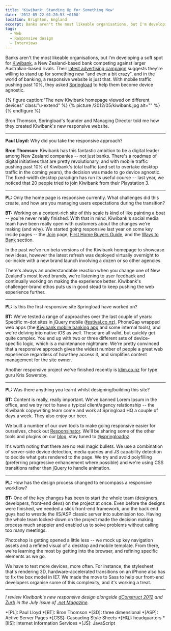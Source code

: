 ```yaml
---
title: 'Kiwibank: Standing Up for Something New'
date: '2012-05-22 01:20:53 +0100'
location: Brighton, England
excerpt: Banks aren't the most likeable organisations, but I'm developing a soft spot for Kiwibank, a New Zealand-based bank competing against larger Australian-based rivals. Their latest advertising campaign suggests they're willing to stand up for something new "and even a bit crazy", and in the world of banking, a responsive website is just that.
tags:
  - Web
  - Responsive design
  - Interviews
---
```

Banks aren't the most likeable organisations, but I'm developing a soft spot for [Kiwibank][1], a New Zealand-based bank competing against larger Australian-based rivals. Their [latest advertising campaign][2] suggests they're willing to stand up for something new "and even a bit crazy", and in the world of banking, a responsive website is just that. With mobile traffic pushing past 10%, they asked [Springload][3] to help them become device agnostic.

{% figure caption:"The new Kiwibank homepage viewed on different devices" class:"u-extend" %}
{% picture /2012/05/kiwibank.jpg alt="" %}
{% endfigure %}

Bron Thomson, Springload's founder and Managing Director told me how they created Kiwibank's new responsive website.

* * *

**Paul Lloyd:** Why did you take the responsive approach?

**Bron Thomson:** Kiwibank has this fantastic ambition to be a digital leader among New Zealand companies -- not just banks. There's a roadmap of digital initiatives that are pretty revolutionary, and with mobile traffic pushing past 10% of Kiwibank's total traffic (and set to overtake desktop traffic in the coming years), the decision was made to go device agnostic. The fixed-width desktop paradigm has run its useful course -- last year, we noticed that 20 people tried to join Kiwibank from their Playstation 3.

* * *

**PL:** Only the home page is responsive currently. What challenges did this create, and how are you managing users expectations during the transition?

**BT:** Working on a content-rich site of this scale is kind of like painting a boat -- you're never really finished. With that in mind, Kiwibank's social media team have been really open with customers about the changes we're making (and why). We started going responsive last year on some key inside pages -- the [Join][4] page, [First Home Buyers Guide][5], and the [Ways to Bank][6] section.

In the past we've run beta versions of the Kiwibank homepage to showcase new ideas, however the latest refresh was deployed virtually overnight to co-incide with a new brand launch involving a dozen or so other agencies.

There's always an understandable reaction when you change one of New Zealand's most loved brands, we're listening to user feedback and continually working on making the experience better. Kiwibank's challenger-brand ethos puts us in good stead to keep pushing the web experience further.

* * *

**PL:** Is this the first responsive site Springload have worked on?

**BT:** We've tested a range of approaches over the last couple of years: Specific m-dot sites in jQuery mobile ([festival.co.nz][7]), PhoneGap wrapped web apps (the [Kiwibank mobile banking app][8] and some internal tools), and we're delving into native iOS as well. These are all valid, but quickly get quite complex. You end up with two or three different sets of device-specific logic, which is a maintenance nightmare. We're pretty convinced that a responsive approach gives the widest number of people a great web experience regardless of how they access it, and simplifies content management for the site owner.

Another responsive project we've finished recently is [klim.co.nz][9] for type guru Kris Sowersby.

* * *

**PL:** Was there anything you learnt whilst designing/building this site?

**BT:** Content is really, really important. We've banned Lorem Ipsum in the office, and we try not to have a typical client/agency relationship -- the Kiwibank copywriting team come and work at Springload HQ a couple of days a week. They also enjoy our beer.

We built a number of our own tools to make going responsive easier for ourselves, check out [Responsinator][10]. We'll be sharing some of the other tools and plugins on our [blog][11], stay tuned to [@springloadnz][12].

It's worth noting that there are no real magic bullets. We use a combination of server-side device detection, media queries and JS capability detection to decide what gets rendered to the page. We try and avoid polyfilling (preferring progressive enhancement where possible) and we're using CSS transitions rather than jQuery to handle animation.

* * *

**PL:** How has the design process changed to encompass a responsive workflow?

**BT:** One of the key changes has been to start the whole team (designers, developers, front-end devs) on the project at once. Even before the designs were finished, we needed a slick front-end framework, and the back end guys had to wrestle the IIS/ASP classic server into submission too. Having the whole team locked-down on the project made the decision making process much snappier and enabled us to solve problems without calling too many meetings.

Photoshop is getting opened a little less -- we mock up key navigation assets and a refined visual of a desktop and mobile template. From there, we're learning the most by getting into the browser, and refining specific elements as we go.

We have to test more devices, more often. For instance, the stylesheet that's rendering 3D, hardware-accelerated transitions on an iPhone also has to fix the box model in IE7. We made the move to Sass to help our front-end developers organise some of this complexity, and it's working a treat.

* * *

*I review Kiwibank's new responsive design alongside [dConstruct 2012][13] and [Zurb][14] in the July issue of [.net Magazine][15].*

[1]: https://www.kiwibank.co.nz/
[2]: https://www.youtube.com/watch?v=UyaakUyciGg
[3]: http://www.springload.co.nz/
[4]: https://www.kiwibank.co.nz/join/
[5]: https://www.kiwibank.co.nz/personal-banking/home-loans/first-home-buyers/
[6]: https://www.kiwibank.co.nz/personal-banking/ways-to-bank/
[7]: http://festival.co.nz/
[8]: http://itunes.apple.com/nz/app/kiwibank-mobile-banking/id504216653
[9]: http://klim.co.nz/
[10]: http://www.responsinator.com/
[11]: http://www.springload.co.nz/love-the-web/
[12]: https://twitter.com/springloadnz
[13]: http://2012.dconstruct.org/
[14]: http://zurb.com/
[15]: http://www.netmagazine.com/shop/magazines/july-2012-229

*[PL]: Paul Lloyd
*[BT]: Bron Thomson
*[3D]: three dimensional
*[ASP]: Active Server Pages
*[CSS]: Cascading Style Sheets
*[HQ]: headquarters
*[IIS]: Internet Information Services
*[JS]: JavaScript
